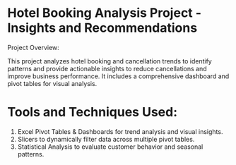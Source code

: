 # Hotel Booking Analysis Project - Insights and Recommendations

 Project Overview:

This project analyzes hotel booking and cancellation trends to identify patterns and provide actionable insights to reduce cancellations and improve business performance. It includes a comprehensive dashboard and pivot tables for visual analysis.

# Tools and Techniques Used:

1. Excel Pivot Tables & Dashboards for trend analysis and visual insights.
2. Slicers to dynamically filter data across multiple pivot tables.
3. Statistical Analysis to evaluate customer behavior and seasonal patterns.
